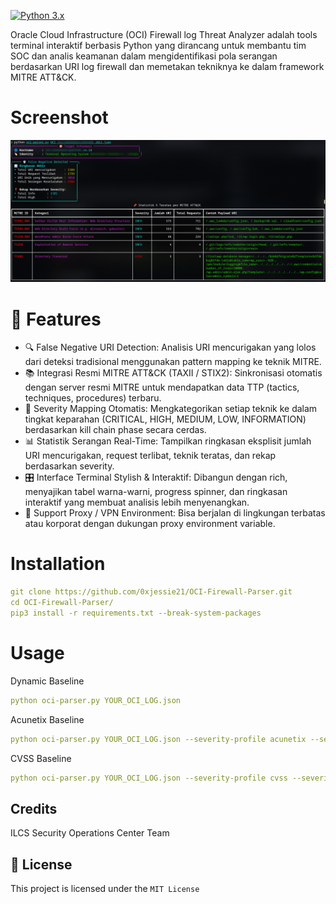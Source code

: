 [![Python 3.x](https://img.shields.io/badge/python-3.x-yellow.svg)](https://www.python.org/)

Oracle Cloud Infrastructure (OCI) Firewall log Threat Analyzer adalah tools terminal interaktif berbasis Python yang dirancang untuk membantu tim SOC dan analis keamanan dalam mengidentifikasi pola serangan berdasarkan URI log firewall dan memetakan tekniknya ke dalam framework MITRE ATT&CK.

# Screenshot
![OCI Parser](https://github.com/0xjessie21/OCI-Firewall-Parser/blob/master/oci-parser.png)

# 🚀 Features
* 🔍 False Negative URI Detection: Analisis URI mencurigakan yang lolos dari deteksi tradisional menggunakan pattern mapping ke teknik MITRE.
* 📚 Integrasi Resmi MITRE ATT&CK (TAXII / STIX2): Sinkronisasi otomatis dengan server resmi MITRE untuk mendapatkan data TTP (tactics, techniques, procedures) terbaru.
* 🧠 Severity Mapping Otomatis: Mengkategorikan setiap teknik ke dalam tingkat keparahan (CRITICAL, HIGH, MEDIUM, LOW, INFORMATION) berdasarkan kill chain phase secara cerdas.
* 📊 Statistik Serangan Real-Time: Tampilkan ringkasan eksplisit jumlah URI mencurigakan, request terlibat, teknik teratas, dan rekap berdasarkan severity.
* 🎛️ Interface Terminal Stylish & Interaktif: Dibangun dengan rich, menyajikan tabel warna-warni, progress spinner, dan ringkasan interaktif yang membuat analisis lebih menyenangkan.
* 🔐 Support Proxy / VPN Environment: Bisa berjalan di lingkungan terbatas atau korporat dengan dukungan proxy environment variable.

# Installation
```yaml
git clone https://github.com/0xjessie21/OCI-Firewall-Parser.git
cd OCI-Firewall-Parser/
pip3 install -r requirements.txt --break-system-packages
```

# Usage
Dynamic Baseline
```yaml
python oci-parser.py YOUR_OCI_LOG.json
```
Acunetix Baseline
```yaml
python oci-parser.py YOUR_OCI_LOG.json --severity-profile acunetix --severity-mapping severity_mapping.json
```
CVSS Baseline
```yaml
python oci-parser.py YOUR_OCI_LOG.json --severity-profile cvss --severity-mapping severity_mapping.json
```

## Credits
ILCS Security Operations Center Team


## 📜 License

This project is licensed under the `MIT License`
